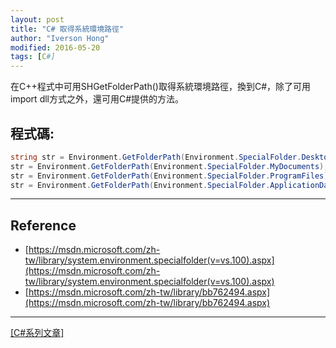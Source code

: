 ```yaml
---
layout: post
title: "C# 取得系統環境路徑"
author: "Iverson Hong"
modified: 2016-05-20
tags: [C#]
---
```


在C++程式中可用SHGetFolderPath()取得系統環境路徑，換到C#，除了可用import dll方式之外，還可用C#提供的方法。

## 程式碼: ##

~~~csharp
string str = Environment.GetFolderPath(Environment.SpecialFolder.Desktop); // C:\Users\user\Desktop
str = Environment.GetFolderPath(Environment.SpecialFolder.MyDocuments); // C:\Users\user\Documents
str = Environment.GetFolderPath(Environment.SpecialFolder.ProgramFiles); // C:\Program Files (x86)
str = Environment.GetFolderPath(Environment.SpecialFolder.ApplicationData); // C:\Users\user\AppData\Roaming
~~~

----------

## Reference ##

- [https://msdn.microsoft.com/zh-tw/library/system.environment.specialfolder(v=vs.100).aspx](https://msdn.microsoft.com/zh-tw/library/system.environment.specialfolder(v=vs.100).aspx)
- [https://msdn.microsoft.com/zh-tw/library/bb762494.aspx](https://msdn.microsoft.com/zh-tw/library/bb762494.aspx)

----------

[[C#系列文章]](http://yu-qiao-hong.github.io/tags/#C#)